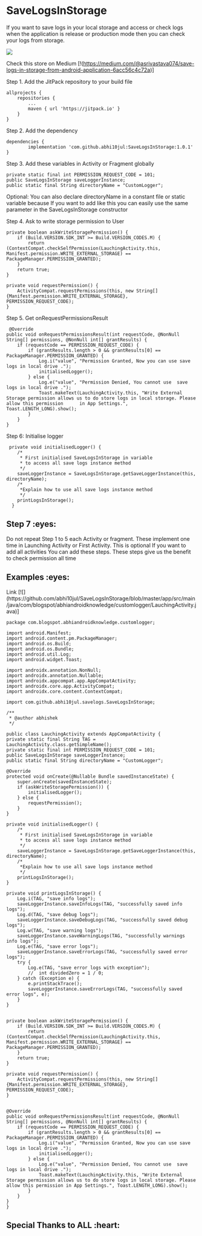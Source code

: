 # SaveLogsInStorage
If you want to save logs in your local storage and access or check logs when the application is release or production mode then you can check your logs from storage.

[![](https://jitpack.io/v/abhi10jul/SaveLogsInStorage.svg)](https://jitpack.io/#abhi10jul/SaveLogsInStorage)

Check this store on Medium [!(https://medium.com/@asrivastava074/save-logs-in-storage-from-android-application-6acc56c4c72a)]

Step 1. Add the JitPack repository to your build file


	allprojects {
		repositories {
			...
			maven { url 'https://jitpack.io' }
		}
	}
  
  
  
  Step 2. Add the dependency
  
  
  	dependencies {
	        implementation 'com.github.abhi10jul:SaveLogsInStorage:1.0.1'
	}
  
  
Step 3. Add these variables in Activity or Fragment globally
	  
	private static final int PERMISSION_REQUEST_CODE = 101;
	public SaveLogsInStorage saveLoggerInstance;
	public static final String directoryName = "CustomLogger";
	  
Optional: You can also declare directoryName in a constant file or static variable because If you want to add like this you can easily use the same parameter in the SaveLogsInStorage constructor

Step 4. Ask to write storage permission to User

	private boolean askWriteStoragePermission() {
        if (Build.VERSION.SDK_INT >= Build.VERSION_CODES.M) {
            return (ContextCompat.checkSelfPermission(LauchingActivity.this, Manifest.permission.WRITE_EXTERNAL_STORAGE) == PackageManager.PERMISSION_GRANTED);
        }
        return true;
    }

    private void requestPermission() {
        ActivityCompat.requestPermissions(this, new String[]{Manifest.permission.WRITE_EXTERNAL_STORAGE}, PERMISSION_REQUEST_CODE);
    }
    
 Step 5. Get onRequestPermissionsResult
 
     @Override
    public void onRequestPermissionsResult(int requestCode, @NonNull String[] permissions, @NonNull int[] grantResults) {
        if (requestCode == PERMISSION_REQUEST_CODE) {
            if (grantResults.length > 0 && grantResults[0] == PackageManager.PERMISSION_GRANTED) {
                Log.i("value", "Permission Granted, Now you can use save logs in local drive .");
                initialisedLogger();
            } else {
                Log.e("value", "Permission Denied, You cannot use  save logs in local drive .");
                Toast.makeText(LauchingActivity.this, "Write External Storage permission allows us to do store logs in local storage. Please allow this permission 		in App Settings.", Toast.LENGTH_LONG).show();
            }
        }
    }
    
    
  Step 6: Initialise logger
  
  	 private void initialisedLogger() {
        /*
         * First initialised SaveLogsInStorage in variable
         * to access all save logs instance method
         */
        saveLoggerInstance = SaveLogsInStorage.getSaveLoggerInstance(this, directoryName);
        /*
         *Explain how to use all save logs instance method
         */
        printLogsInStorage();
  	  }
	  
	
<h2 id="step7">Step 7 :eyes:</h2>

Do not repeat Step 1 to 5 each Activity or fragment. These implement one time in Launching Activity or First Activity.
This is optional If you want to add all activities You can add these steps. These steps give us the benefit to check permission all time


<h2 id="examples">Examples :eyes:</h2>
Link [![](https://github.com/abhi10jul/SaveLogsInStorage/blob/master/app/src/main/java/com/blogspot/abhiandroidknowledge/customlogger/LauchingActivity.java)]

	package com.blogspot.abhiandroidknowledge.customlogger;

	import android.Manifest;
	import android.content.pm.PackageManager;
	import android.os.Build;
	import android.os.Bundle;
	import android.util.Log;
	import android.widget.Toast;

	import androidx.annotation.NonNull;
	import androidx.annotation.Nullable;
	import androidx.appcompat.app.AppCompatActivity;
	import androidx.core.app.ActivityCompat;
	import androidx.core.content.ContextCompat;

	import com.github.abhi10jul.savelogs.SaveLogsInStorage;

	/**
	 * @author abhishek
	 */

    public class LauchingActivity extends AppCompatActivity {
    private static final String TAG = LauchingActivity.class.getSimpleName();
    private static final int PERMISSION_REQUEST_CODE = 101;
    public SaveLogsInStorage saveLoggerInstance;
    public static final String directoryName = "CustomLogger";

    @Override
    protected void onCreate(@Nullable Bundle savedInstanceState) {
        super.onCreate(savedInstanceState);
        if (askWriteStoragePermission()) {
            initialisedLogger();
        } else {
            requestPermission();
        }
    }

    private void initialisedLogger() {
        /*
         * First initialised SaveLogsInStorage in variable
         * to access all save logs instance method
         */
        saveLoggerInstance = SaveLogsInStorage.getSaveLoggerInstance(this, directoryName);
        /*
         *Explain how to use all save logs instance method
         */
        printLogsInStorage();
    }

    private void printLogsInStorage() {
        Log.i(TAG, "save info logs");
        saveLoggerInstance.saveInfoLogs(TAG, "successfully saved info logs");
        Log.d(TAG, "save debug logs");
        saveLoggerInstance.saveDebugLogs(TAG, "successfully saved debug logs");
        Log.w(TAG, "save warning logs");
        saveLoggerInstance.saveWarningLogs(TAG, "successfully warnings info logs");
        Log.e(TAG, "save error logs");
        saveLoggerInstance.saveErrorLogs(TAG, "successfully saved error logs");
        try {
            Log.e(TAG, "save error logs with exception");
            //  int dividedZero = 1 / 0;
        } catch (Exception e) {
            e.printStackTrace();
            saveLoggerInstance.saveErrorLogs(TAG, "successfully saved error logs", e);
        }
    }


    private boolean askWriteStoragePermission() {
        if (Build.VERSION.SDK_INT >= Build.VERSION_CODES.M) {
            return (ContextCompat.checkSelfPermission(LauchingActivity.this, Manifest.permission.WRITE_EXTERNAL_STORAGE) == PackageManager.PERMISSION_GRANTED);
        }
        return true;
    }

    private void requestPermission() {
        ActivityCompat.requestPermissions(this, new String[]{Manifest.permission.WRITE_EXTERNAL_STORAGE}, PERMISSION_REQUEST_CODE);
    }


    @Override
    public void onRequestPermissionsResult(int requestCode, @NonNull String[] permissions, @NonNull int[] grantResults) {
        if (requestCode == PERMISSION_REQUEST_CODE) {
            if (grantResults.length > 0 && grantResults[0] == PackageManager.PERMISSION_GRANTED) {
                Log.i("value", "Permission Granted, Now you can use save logs in local drive .");
                initialisedLogger();
            } else {
                Log.e("value", "Permission Denied, You cannot use  save logs in local drive .");
                Toast.makeText(LauchingActivity.this, "Write External Storage permission allows us to do store logs in local storage. Please allow this permission in App Settings.", Toast.LENGTH_LONG).show();
            }
        }
    }
	}
	
	

<h2 id="creators">Special Thanks to ALL :heart:</h2>
